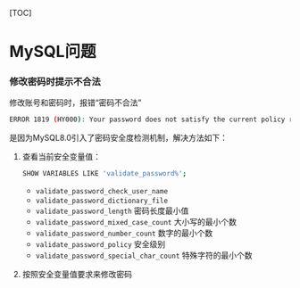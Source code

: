 [TOC]

# MySQL问题



### 修改密码时提示不合法

修改账号和密码时，报错“密码不合法”

```sh
ERROR 1819 (HY000): Your password does not satisfy the current policy requirements;
```

是因为MySQL8.0引入了密码安全度检测机制，解决方法如下：

1. 查看当前安全变量值：

   ```sh
   SHOW VARIABLES LIKE 'validate_password%';
   ```

   - `validate_password_check_user_name`
   - `validate_password_dictionary_file`
   - `validate_password_length` 密码长度最小值
   - `validate_password_mixed_case_count` 大小写的最小个数
   - `validate_password_number_count` 数字的最小个数
   - `validate_password_policy` 安全级别
   - `validate_password_special_char_count` 特殊字符的最小个数

2. 按照安全变量值要求来修改密码

